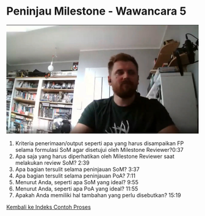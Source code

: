 # **Peninjau Milestone - Wawancara 5**

[](https://drive.google.com/file/d/1Kma3GYgrudogP82xKbN8_VsoCa8IpbR5/view?usp=drive_link)![Judul Video](https://raw.githubusercontent.com/YanTirta/Catalyst-School-Indonesia-Media/refs/heads/main/Milestone%20Reviewer%205.jpg)

1. Kriteria penerimaan/output seperti apa yang harus disampaikan FP selama formulasi SoM agar disetujui oleh Milestone Reviewer?0:37
2. Apa saja yang harus diperhatikan oleh Milestone Reviewer saat melakukan review SoM? 2:39
3. Apa bagian tersulit selama peninjauan SoM? 3:37
4. Apa bagian tersulit selama peninjauan PoA? 7:11
5. Menurut Anda, seperti apa SoM yang ideal? 9:55
6. Menurut Anda, seperti apa PoA yang ideal? 11:55
7. Apakah Anda memiliki hal tambahan yang perlu disebutkan? 15:19

[Kembali ke Indeks Contoh Proses](https://docs.projectcatalyst.io/catalyst-basics/project-onboarding/f10-milestone-reviewers-guide/milestone-reviewer-process-examples)

